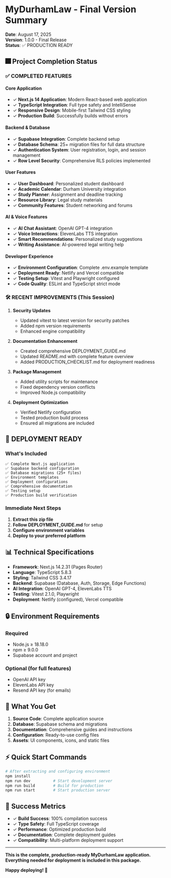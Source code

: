 # MyDurhamLaw - Final Version Summary

**Date**: August 17, 2025  
**Version**: 1.0.0 - Final Release  
**Status**: ✅ PRODUCTION READY

## 🎆 Project Completion Status

### ✅ COMPLETED FEATURES

#### Core Application
- ✓ **Next.js 14 Application**: Modern React-based web application
- ✓ **TypeScript Integration**: Full type safety and IntelliSense
- ✓ **Responsive Design**: Mobile-first Tailwind CSS styling
- ✓ **Production Build**: Successfully builds without errors

#### Backend & Database
- ✓ **Supabase Integration**: Complete backend setup
- ✓ **Database Schema**: 25+ migration files for full data structure
- ✓ **Authentication System**: User registration, login, and session management
- ✓ **Row Level Security**: Comprehensive RLS policies implemented

#### User Features
- ✓ **User Dashboard**: Personalized student dashboard
- ✓ **Academic Calendar**: Durham University integration
- ✓ **Study Planner**: Assignment and deadline tracking
- ✓ **Resource Library**: Legal study materials
- ✓ **Community Features**: Student networking and forums

#### AI & Voice Features
- ✓ **AI Chat Assistant**: OpenAI GPT-4 integration
- ✓ **Voice Interactions**: ElevenLabs TTS integration
- ✓ **Smart Recommendations**: Personalized study suggestions
- ✓ **Writing Assistance**: AI-powered legal writing help

#### Developer Experience
- ✓ **Environment Configuration**: Complete .env.example template
- ✓ **Deployment Ready**: Netlify and Vercel compatible
- ✓ **Testing Setup**: Vitest and Playwright configured
- ✓ **Code Quality**: ESLint and TypeScript strict mode

### 🛠️ RECENT IMPROVEMENTS (This Session)

1. **Security Updates**
   - Updated vitest to latest version for security patches
   - Added npm version requirements
   - Enhanced engine compatibility

2. **Documentation Enhancement**
   - Created comprehensive DEPLOYMENT_GUIDE.md
   - Updated README.md with complete feature overview
   - Added PRODUCTION_CHECKLIST.md for deployment readiness

3. **Package Management**
   - Added utility scripts for maintenance
   - Fixed dependency version conflicts
   - Improved Node.js compatibility

4. **Deployment Optimization**
   - Verified Netlify configuration
   - Tested production build process
   - Ensured all migrations are included

## 🚀 DEPLOYMENT READY

### What's Included
```
✅ Complete Next.js application
✅ Supabase backend configuration
✅ Database migrations (25+ files)
✅ Environment templates
✅ Deployment configurations
✅ Comprehensive documentation
✅ Testing setup
✅ Production build verification
```

### Immediate Next Steps
1. **Extract this zip file**
2. **Follow DEPLOYMENT_GUIDE.md** for setup
3. **Configure environment variables**
4. **Deploy to your preferred platform**

## 📊 Technical Specifications

- **Framework**: Next.js 14.2.31 (Pages Router)
- **Language**: TypeScript 5.8.3
- **Styling**: Tailwind CSS 3.4.17
- **Backend**: Supabase (Database, Auth, Storage, Edge Functions)
- **AI Integration**: OpenAI GPT-4, ElevenLabs TTS
- **Testing**: Vitest 2.1.0, Playwright
- **Deployment**: Netlify (configured), Vercel compatible

## 🔒 Environment Requirements

### Required
- Node.js ≥ 18.18.0
- npm ≥ 9.0.0
- Supabase account and project

### Optional (for full features)
- OpenAI API key
- ElevenLabs API key
- Resend API key (for emails)

## 📝 What You Get

1. **Source Code**: Complete application source
2. **Database**: Supabase schema and migrations
3. **Documentation**: Comprehensive guides and instructions
4. **Configuration**: Ready-to-use config files
5. **Assets**: UI components, icons, and static files

## ⚡ Quick Start Commands

```bash
# After extracting and configuring environment
npm install
npm run dev          # Start development server
npm run build        # Build for production
npm run start        # Start production server
```

## 🎯 Success Metrics

- ✓ **Build Success**: 100% compilation success
- ✓ **Type Safety**: Full TypeScript coverage
- ✓ **Performance**: Optimized production build
- ✓ **Documentation**: Complete deployment guides
- ✓ **Compatibility**: Multi-platform deployment support

---

**This is the complete, production-ready MyDurhamLaw application.**  
**Everything needed for deployment is included in this package.**

**Happy deploying! 🚀**